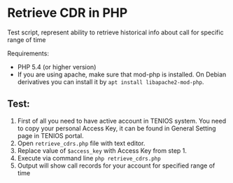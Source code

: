 # Retrieve CDR in PHP

Test script, represent ability to retrieve historical info about call for specific range of time

Requirements:
- PHP 5.4 (or higher version)
- If you are using apache, make sure that mod-php is installed. On Debian derivatives 
  you can install it by ``apt install libapache2-mod-php``.

## Test:
1. First of all you need to have active account in TENIOS system. You need to copy your personal Access Key, it can be found in General Setting page in TENIOS portal.
2. Open `retrieve_cdrs.php` file with text editor.
3. Replace value of ``$access_key`` with Access Key from step 1.
4. Execute via command line ``php retrieve_cdrs.php``
5. Output will show call records for your account for specified range of time
